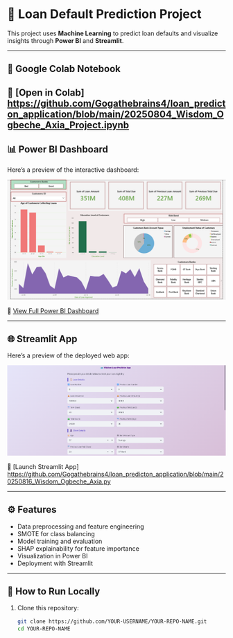 # 🏦 Loan Default Prediction Project

This project uses **Machine Learning** to predict loan defaults and visualize insights through **Power BI** and **Streamlit**.

---

## 📂 Google Colab Notebook
🔗 [Open in Colab] https://github.com/Gogathebrains4/loan_predicton_application/blob/main/20250804_Wisdom_Ogbeche_Axia_Project.ipynb
---

## 📊 Power BI Dashboard
Here’s a preview of the interactive dashboard:

![Power BI Dashboard Screenshot](https://github.com/Gogathebrains4/loan_predicton_application/blob/main/Power%20Bi%20Dashboard.png)  

🔗 [View Full Power BI Dashboard](https://github.com/Gogathebrains4/loan_predicton_application/blob/main/20250821_Wisdom_Ogbeche_PowerBi_%20Axia_Project.pbix)

---

## 🌐 Streamlit App
Here’s a preview of the deployed web app:

![Streamlit App Screenshot](https://github.com/Gogathebrains4/loan_predicton_application/blob/main/Streamlit%20Layout.png)  


🔗 [Launch Streamlit App] https://github.com/Gogathebrains4/loan_predicton_application/blob/main/20250816_Wisdom_Ogbeche_Axia.py

---

## ⚙️ Features
- Data preprocessing and feature engineering  
- SMOTE for class balancing  
- Model training and evaluation  
- SHAP explainability for feature importance  
- Visualization in Power BI  
- Deployment with Streamlit  

---

## 📜 How to Run Locally
1. Clone this repository:  
   ```bash
   git clone https://github.com/YOUR-USERNAME/YOUR-REPO-NAME.git
   cd YOUR-REPO-NAME
